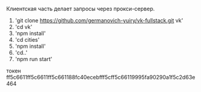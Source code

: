 Клиентская часть делает запросы через прокси-сервер.

1. 'git clone https://github.com/germanovich-yuiry/vk-fullstack.git vk'
2. 'cd vk'
3. 'npm install'
4. 'cd cities'
5. 'npm install'
6. 'cd..'
7. 'npm run start'

токен ff5c6611ff5c6611ff5c661188fc40ecebfff5cff5c66119995fa90290a1f5c2d63e464
